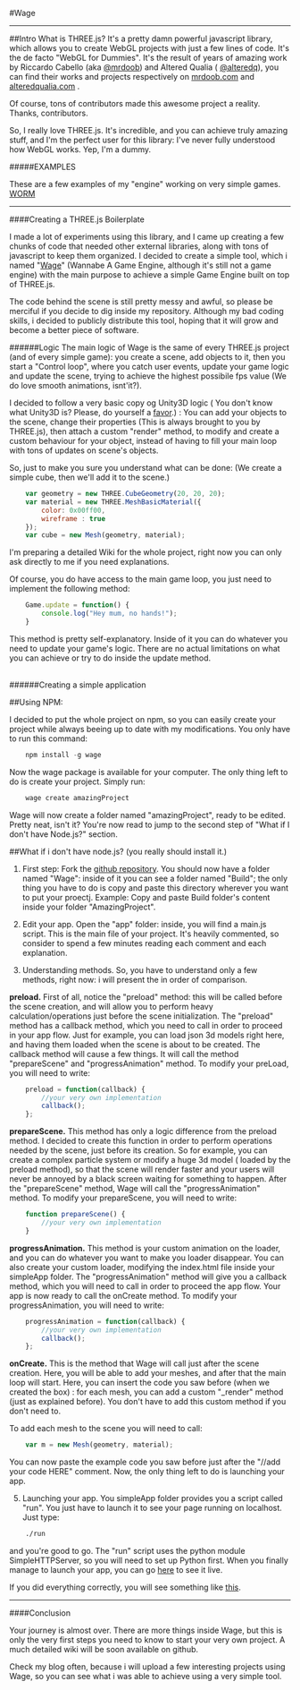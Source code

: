 
#Wage

-----
##Intro
What is THREE.js? It's a pretty damn powerful javascript library, which allows you to create WebGL projects with just a few lines of code. It's the de facto "WebGL for Dummies". It's the result of years of amazing work by Riccardo Cabello (aka [@mrdoob](https://twitter.com/mrdoob)) and Altered Qualia ( [@alteredq](https://twitter.com/alteredq)), you can find their works and projects respectively on [mrdoob.com](http://mrdoob.com) and [alteredqualia.com](http://alteredqualia.com/) .

Of course, tons of contributors made this awesome project a reality. Thanks, contributors.

So, I really love THREE.js. It's incredible, and you can achieve truly amazing stuff, and I'm the perfect user for this library: I've never fully understood how WebGL works. Yep, I'm a dummy.

#####EXAMPLES

These are a few examples of my "engine" working on very simple games.
[WORM](http://marcostagni.com/projects/worm)

-----
####Creating a THREE.js Boilerplate

I made a lot of experiments using this library, and I came up creating a few chunks of code that needed other external libraries, along with tons of javascript to keep them organized. I decided to create a simple tool, which i named "[Wage](https://github.com/marco-ponds/Wage)" (Wannabe A Game Engine, although it's still not a game engine) with the main purpose to achieve a simple Game Engine built on top of THREE.js.

The code behind the scene is still pretty messy and awful, so please be merciful if you decide to dig inside my repository. Although my bad coding skills, i decided to publicly distribute this tool, hoping that it will grow and become a better piece of software.

######Logic
The main logic of Wage is the same of every THREE.js project (and of every simple game): you create a scene, add objects to it, then you start a "Control loop", where you catch user events, update your game logic and update the scene, trying to achieve the highest possibile fps value (We do love smooth animations, isnt'it?).

I decided to follow a very basic copy og Unity3D logic ( You don't know what Unity3D is? Please, do yourself a [favor](http://unity3d.com).) : You can add your objects to the scene, change their properties (This is always brought to you by THREE.js), then  attach a custom "render" method, to modify and create a custom behaviour for your object, instead of having to fill your main loop with tons of updates on scene's objects.

So, just to make you sure you understand what can be done:
(We create a simple cube, then we'll add it to the scene.)
```javascript
	var geometry = new THREE.CubeGeometry(20, 20, 20);
	var material = new THREE.MeshBasicMaterial({
    	color: 0x00ff00,
        wireframe : true
    });
	var cube = new Mesh(geometry, material);
```
I'm preparing a detailed Wiki for the whole project, right now you can only ask directly to me if you need explanations.

Of course, you do have access to the main game loop, you just need to implement the following method:

```javascript
	Game.update = function() {
    	console.log("Hey mum, no hands!");
    }
```
This method is pretty self-explanatory. Inside of it you can do whatever you need to update your game's logic. There are no actual limitations on what you can achieve or try to do inside the update method.

<br>
######Creating a simple application

##Using NPM:

I decided to put the whole project on npm, so you can easily create your project while always beeing up to date with my modifications. You only have to run this command:
```python
	npm install -g wage
```

Now the wage package is available for your computer. The only thing left to do is create your project. Simply run:

```python
	wage create amazingProject
```
Wage will now create a folder named "amazingProject", ready to be edited. Pretty neat, isn't it? You're now read to jump to the second step of "What if I don't have Node.js?" section.

##What if i don't have node.js? (you really should install it.)

1) First step: Fork the [github repository](https://github.com/marco-ponds/Wage).
You should now have a folder named "Wage": inside of it you can see a folder named "Build"; the only thing you have to do is copy and paste this directory wherever you want to put your proectj. Example: Copy and paste Build folder's content inside your folder "AmazingProject".

2) Edit your app.
Open the "app" folder: inside, you will find a main.js script. This is the main file of your project. It's heavily commented, so consider to spend a few minutes reading each comment and each explanation.

3) Understanding methods.
So, you have to understand only a few methods, right now: i will present the in order of comparison.

**preload.**
First of all, notice the "preload" method: this will be called before the scene creation, and will allow you to perform heavy calculation/operations just before the scene initialization. The "preload" method has a callback method, which you need to call in order to proceed in your app flow. Just for example, you can load json 3d models right here, and having them loaded when the scene is about to be created. The callback method will cause a few things. It will call the method "prepareScene" and "progressAnimation" method. To modify your preLoad, you will need to write:

```javascript
	preload = function(callback) {
    	//your very own implementation
        callback();
    };
```

**prepareScene.**
This method has only a logic difference from the preload method. I decided to create this function in order to perform operations needed by the scene, just before its creation. So for example, you can create a complex particle system or modify a huge 3d model ( loaded by the preload method), so that the scene will render faster and your users will never be annoyed by a black screen waiting for something to happen. After the "prepareScene" method, Wage will call the "progressAnimation" method. To modify your prepareScene, you will need to write:

```javascript
	function prepareScene() {
    	//your very own implementation
    }
```

**progressAnimation.**
This method is your custom animation on the loader, and you can do whatever you want to make you loader disappear. You can also create your custom loader, modifying the index.html file inside your simpleApp folder. The "progressAnimation" method will give you a callback method, which you will need to call in order to proceed the app flow. Your app is now ready to call the onCreate method. To modify your progressAnimation, you will need to write:

```javascript
	progressAnimation = function(callback) {
    	//your very own implementation
        callback();
    };
```

**onCreate.** This is the method that Wage will call just after the scene creation. Here, you will be able to add your meshes, and after that the main loop will start. Here, you can insert the code you saw before (when we created the box) : for each mesh, you can add a custom "_render" method (just as explained before). You don't have to add this custom method if you don't need to.

To add each mesh to the scene you will need to call:
```javascript
	var m = new Mesh(geometry, material);
```

You can now paste the example code you saw before just after the "//add your code HERE" comment. Now, the only thing left to do is launching your app.

5) Launching your app.
You simpleApp folder provides you a script called "run". You just have to launch it to see your page running on localhost. Just type:

```bash
	./run
```

and you're good to go. The "run" script uses the python module SimpleHTTPServer, so you will need to set up Python first. When you finally manage to launch your app, you can go [here](http://localhost:8000) to see it live.

If you did everything correctly, you will see something like [this](http://marcostagni.com/projects/simpleApp).

----
####Conclusion

Your journey is almost over. There are more things inside Wage, but this is only the very first steps you need to know to start your very own project. A much detailed wiki will be soon available on github.

Check my blog often, because i will upload a few interesting projects using Wage, so you can see what i was able to achieve using a very simple tool.
